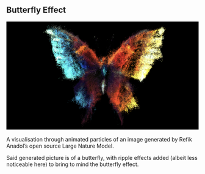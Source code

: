 ## Butterfly Effect

![Particle Art](ButterflyEffect/ButterflyEffect_ss.png)

A visualisation through animated particles of an image generated by Refik Anadol’s open source Large Nature Model.

Said generated picture is of a butterfly, with ripple effects added (albeit less noticeable here) to bring to mind the butterfly effect.

